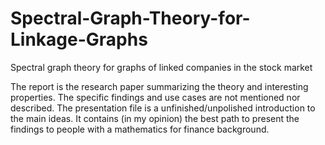 # Spectral-Graph-Theory-for-Linkage-Graphs
Spectral graph theory for graphs of linked companies in the stock market


The report is the research paper summarizing the theory and interesting properties. The specific findings and use cases are not mentioned nor described.
The presentation file is a unfinished/unpolished introduction to the main ideas. It contains (in my opinion) the best path to present the findings to people with 
a mathematics for finance background.
